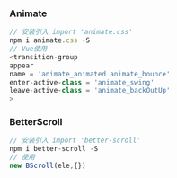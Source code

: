 ### Animate

```js
// 安装引入 import 'animate.css'
npm i animate.css -S
// Vue使用
<transition-group
appear
name = 'animate_animated animate_bounce'
enter-active-class = 'animate_swing'
leave-active-class = 'animate_backOutUp'
>
```

### BetterScroll

~~~js
// 安装引入 import 'better-scroll'
npm i better-scroll -S
// 使用
new BScroll(ele,{})
~~~

